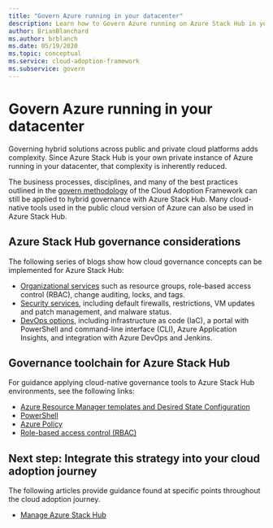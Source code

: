 ```yaml
---
title: "Govern Azure running in your datacenter"
description: Learn how to Govern Azure running on Azure Stack Hub in your datacenter.
author: BrianBlanchard
ms.author: brblanch
ms.date: 05/19/2020
ms.topic: conceptual
ms.service: cloud-adoption-framework
ms.subservice: govern
---
```


# Govern Azure running in your datacenter

Governing hybrid solutions across public and private cloud platforms adds complexity. Since Azure Stack Hub is your own private instance of Azure running in your datacenter, that complexity is inherently reduced.

The business processes, disciplines, and many of the best practices outlined in the [govern methodology](../../govern/index.md) of the Cloud Adoption Framework can still be applied to hybrid governance with Azure Stack Hub. Many cloud-native tools used in the public cloud version of Azure can also be used in Azure Stack Hub.

## Azure Stack Hub governance considerations

The following series of blogs show how cloud governance concepts can be implemented for Azure Stack Hub:

- [Organizational services](https://azure.microsoft.com/blog/azure-stack-iaas-part-seven/) such as resource groups, role-based access control (RBAC), change auditing, locks, and tags.
- [Security services](https://azure.microsoft.com/blog/azure-stack-iaas-part-four/), including default firewalls, restrictions, VM updates and patch management, and malware status.
- [DevOps options](https://azure.microsoft.com/blog/azure-stack-iaas-part-seven-2/), including infrastructure as code (IaC), a portal with PowerShell and command-line interface (CLI), Azure Application Insights, and integration with Azure DevOps and Jenkins.

## Governance toolchain for Azure Stack Hub

For guidance applying cloud-native governance tools to Azure Stack Hub environments, see the following links:

- [Azure Resource Manager templates and Desired State Configuration](https://docs.microsoft.com/azure-stack/user/azure-stack-arm-templates?view=azs-2002)
- [PowerShell](https://docs.microsoft.com/azure-stack/user/azure-stack-powershell-overview?view=azs-2002)
- [Azure Policy](https://docs.microsoft.com/azure-stack/user/azure-stack-policy-module?view=azs-2002)
- [Role-based access control (RBAC)](https://docs.microsoft.com/azure-stack/user/azure-stack-manage-permissions?view=azs-2002)

## Next step: Integrate this strategy into your cloud adoption journey

The following articles provide guidance found at specific points throughout the cloud adoption journey.

- [Manage Azure Stack Hub](./manage.md)
